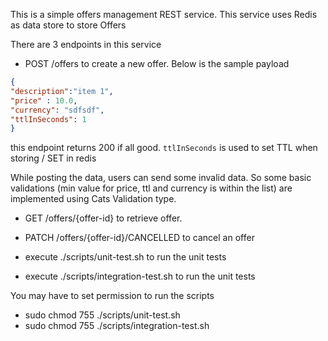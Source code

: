 This is a simple offers management REST service. This service uses Redis as data store to store Offers


There are 3 endpoints in this service

- POST /offers to create a new offer. Below is the sample payload
```json
{
"description":"item 1",
"price" : 10.0,
"currency": "sdfsdf",
"ttlInSeconds": 1
}
```
this endpoint returns 200 if all good. `ttlInSeconds` is used to set TTL when storing / SET in redis

While posting the data, users can send some invalid data. So some basic validations (min value for price, ttl and currency is within the list) are implemented using Cats Validation type.
  

- GET /offers/{offer-id} to retrieve offer.

- PATCH /offers/{offer-id}/CANCELLED to cancel an offer

- execute ./scripts/unit-test.sh to run the unit tests
- execute ./scripts/integration-test.sh  to run the unit tests

You may have to set permission to run the scripts

- sudo chmod 755 ./scripts/unit-test.sh
- sudo chmod 755 ./scripts/integration-test.sh
